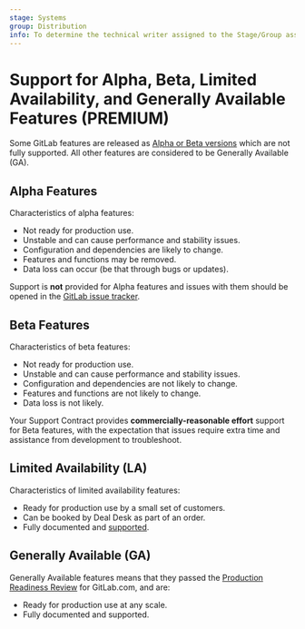 ```yaml
---
stage: Systems
group: Distribution
info: To determine the technical writer assigned to the Stage/Group associated with this page, see https://about.gitlab.com/handbook/product/ux/technical-writing/#assignments
---
```


<!-- any changes made to this page should be reflected in https://about.gitlab.com/support/statement-of-support/#alpha-beta-features and https://about.gitlab.com/handbook/product/gitlab-the-product/#alpha-beta-ga -->

# Support for Alpha, Beta, Limited Availability, and Generally Available Features **(PREMIUM)**

Some GitLab features are released as [Alpha or Beta versions](https://about.gitlab.com/support/statement-of-support/#alpha-beta-features) which are not fully supported. All other features are considered to be Generally Available (GA).

## Alpha Features

Characteristics of alpha features:

- Not ready for production use.
- Unstable and can cause performance and stability issues.
- Configuration and dependencies are likely to change.
- Features and functions may be removed.
- Data loss can occur (be that through bugs or updates).

Support is **not** provided for Alpha features and issues with them should be opened in the [GitLab issue tracker](https://gitlab.com/gitlab-org/gitlab/issues).

## Beta Features

Characteristics of beta features:

- Not ready for production use.
- Unstable and can cause performance and stability issues.
- Configuration and dependencies are not likely to change.
- Features and functions are not likely to change.
- Data loss is not likely.

Your Support Contract provides **commercially-reasonable effort** support for Beta features, with the expectation that issues require extra time and assistance from development to troubleshoot.

## Limited Availability (LA)

Characteristics of limited availability features:

- Ready for production use by a small set of customers.
- Can be booked by Deal Desk as part of an order.
- Fully documented and [supported](https://about.gitlab.com/support/statement-of-support/#starter-premium-and-ultimate-users).

## Generally Available (GA)

Generally Available features means that they passed the [Production Readiness Review](https://gitlab.com/gitlab-com/gl-infra/readiness/-/blob/master/.gitlab/issue_templates/production_readiness.md) for GitLab.com, and are:

- Ready for production use at any scale.
- Fully documented and supported.
